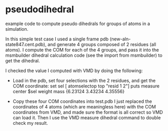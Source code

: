 pseudodihedral
==============

example code to compute pseudo dihedrals for groups of atoms in a simulation. 

In this simple test case I used a single frame pdb (new-aln-state847.cent.pdb), and generate 4 groups composed of 2 residues (all atoms). I compute the COM for each of the 4 groups, and pass it into the msmbuilder dihedral calculation code (see the import from msmbuilder) to get the dihedral.

I checked the value I computed with VMD by doing the following:
* Load in the pdb, set four selections with the 2 residues, and get the COM coordinate:
set sel [ atomselectop top "resid 1 2"] 
puts measure center $sel weight mass
 {6.23124 3.43234 4.35556}

* Copy these four COM coordinates into test.pdb
I just replaced the coordinates of 4 atoms (which are meaningless here) with the COM coordinates from VMD, and made sure the format is all correct so VMD can load it. Then I use the VMD measure dihedral command to double check my result.


